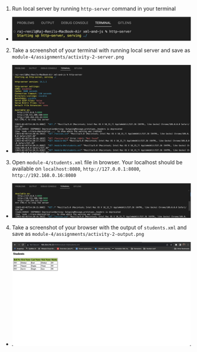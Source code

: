 1. Run local server by running `http-server` command in your terminal
- ![image info](../assets/activity-2-http-server.jpeg)

2. Take a screenshot of your terminal with running local server and save as `module-4/assignments/activity-2-server.png`
- ![image info](../assets/activity-2-server.jpeg)

3. Open `module-4/students.xml` file in browser. Your localhost should be available on `localhost:8080`, `http://127.0.0.1:8080`, `http://192.168.0.16:8080`
- ![image info](../assets/5.jpeg)

4. Take a screenshot of your browser with the output of `students.xml` and save as `module-4/assignments/activity-2-output.png`
- ![image info](../assets/activity-2-output.jpeg)